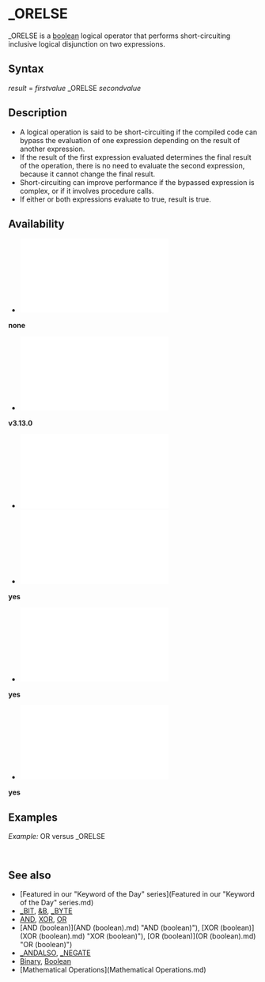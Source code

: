 # _ORELSE

_ORELSE is a [boolean](boolean.md) logical operator that performs short-circuiting inclusive logical disjunction on two expressions.

  

## Syntax

*result* = *firstvalue* _ORELSE *secondvalue*
  

## Description

* A logical operation is said to be short-circuiting if the compiled code can bypass the evaluation of one expression depending on the result of another expression.
* If the result of the first expression evaluated determines the final result of the operation, there is no need to evaluate the second expression, because it cannot change the final result.
* Short-circuiting can improve performance if the bypassed expression is complex, or if it involves procedure calls.
* If either or both expressions evaluate to true, result is true.

  

## Availability

* [![none](![none.md)](File:Qb64.png "none")

**none**
* [![v3.13.0](![v3.13.0.md)](File:Qbpe.png "v3.13.0")

**v3.13.0**
* [![Apix.png](![Apix.png.md)](File:Apix.png)
* [![yes](![yes.md)](File:Win.png "yes")

**yes**
* [![yes](![yes.md)](File:Lnx.png "yes")

**yes**
* [![yes](![yes.md)](File:Osx.png "yes")

**yes**

  

## Examples

*Example:* OR versus _ORELSE

``` [PRINT](PRINT.md) "Trying _ORELSE"  ' _ORELSE performs short-circuiting logical conjunction and hence for "strawberry", only isFruit() is called [IF](IF.md) isFruit("strawberry") _ORELSE isRed("strawberry") _ORELSE isSeasonal("strawberry") [THEN](THEN.md)     [PRINT](PRINT.md) "Probably a strawberry." [ELSE](ELSE.md)     [PRINT](PRINT.md) "Certainly not a strawberry." [END IF](END IF.md)  [PRINT](PRINT.md) [PRINT](PRINT.md) "Trying OR"  ' OR does not performs short-circuiting logical conjunction and hence all is***() functions are called [IF](IF.md) isFruit("strawberry") [OR](OR.md) "OR (boolean)") isRed("strawberry") [OR](OR.md) "OR (boolean)") isSeasonal("strawberry") [THEN](THEN.md)     [PRINT](PRINT.md) "Probably a strawberry." [ELSE](ELSE.md)     [PRINT](PRINT.md) "Certainly not a strawberry." [END IF](END IF.md)  [END](END.md)  [FUNCTION](FUNCTION.md) isFruit%% (fruit [AS](AS.md) [STRING](STRING.md))     [PRINT](PRINT.md) "isFruit() called!"     isFruit = (fruit = "strawberry") [END FUNCTION](END FUNCTION.md)  [FUNCTION](FUNCTION.md) isRed%% (fruit [AS](AS.md) [STRING](STRING.md))     [PRINT](PRINT.md) "isRed() called!"     isRed = (fruit = "strawberry") [END FUNCTION](END FUNCTION.md)  [FUNCTION](FUNCTION.md) isSeasonal%% (fruit [AS](AS.md) [STRING](STRING.md))     [PRINT](PRINT.md) "isSeasonal() called!"     isSeasonal = (fruit = "strawberry") [END FUNCTION](END FUNCTION.md)  
```

``` Trying _ORELSE isFruit() called! Probably a strawberry.  Trying OR isFruit() called! isRed() called! isSeasonal() called! Probably a strawberry.  
```

## See also

* [Featured in our "Keyword of the Day" series](Featured in our "Keyword of the Day" series.md)
* [_BIT](_BIT.md), [&B](&B.md), [_BYTE](_BYTE.md)
* [AND](AND.md), [XOR](XOR.md), [OR](OR.md)
* [AND (boolean)](AND (boolean).md) "AND (boolean)"), [XOR (boolean)](XOR (boolean).md) "XOR (boolean)"), [OR (boolean)](OR (boolean).md) "OR (boolean)")
* [_ANDALSO](_ANDALSO.md), [_NEGATE](_NEGATE.md)
* [Binary](Binary.md), [Boolean](Boolean.md)
* [Mathematical Operations](Mathematical Operations.md)

  
